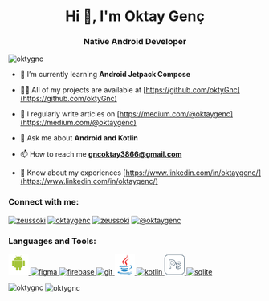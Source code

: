 <h1 align="center">Hi 👋, I'm Oktay Genç</h1>
<h3 align="center">Native Android Developer</h3>

<p align="left"> <img src="https://komarev.com/ghpvc/?username=oktygnc&label=Profile%20views&color=0e75b6&style=flat" alt="oktygnc" /> </p>


- 🌱 I’m currently learning **Android Jetpack Compose**

- 👨‍💻 All of my projects are available at [https://github.com/oktyGnc](https://github.com/oktyGnc)

- 📝 I regularly write articles on [https://medium.com/@oktaygenc](https://medium.com/@oktaygenc)

- 💬 Ask me about **Android and Kotlin**

- 📫 How to reach me **gncoktay3866@gmail.com**

- 📄 Know about my experiences [https://www.linkedin.com/in/oktaygenc/](https://www.linkedin.com/in/oktaygenc/)

<h3 align="left">Connect with me:</h3>
<p align="left">
<a href="https://twitter.com/zeussoki" target="blank"><img align="center" src="https://raw.githubusercontent.com/rahuldkjain/github-profile-readme-generator/master/src/images/icons/Social/twitter.svg" alt="zeussoki" height="30" width="40" /></a>
<a href="https://linkedin.com/in/oktaygenc" target="blank"><img align="center" src="https://raw.githubusercontent.com/rahuldkjain/github-profile-readme-generator/master/src/images/icons/Social/linked-in-alt.svg" alt="oktaygenc" height="30" width="40" /></a>
<a href="https://instagram.com/zeussoki" target="blank"><img align="center" src="https://raw.githubusercontent.com/rahuldkjain/github-profile-readme-generator/master/src/images/icons/Social/instagram.svg" alt="zeussoki" height="30" width="40" /></a>
<a href="https://medium.com/@oktaygenc" target="blank"><img align="center" src="https://raw.githubusercontent.com/rahuldkjain/github-profile-readme-generator/master/src/images/icons/Social/medium.svg" alt="@oktaygenc" height="30" width="40" /></a>
</p>

<h3 align="left">Languages and Tools:</h3>
<p align="left"> <a href="https://developer.android.com" target="_blank" rel="noreferrer"> <img src="https://raw.githubusercontent.com/devicons/devicon/master/icons/android/android-original-wordmark.svg" alt="android" width="40" height="40"/> </a> <a href="https://www.figma.com/" target="_blank" rel="noreferrer"> <img src="https://www.vectorlogo.zone/logos/figma/figma-icon.svg" alt="figma" width="40" height="40"/> </a> <a href="https://firebase.google.com/" target="_blank" rel="noreferrer"> <img src="https://www.vectorlogo.zone/logos/firebase/firebase-icon.svg" alt="firebase" width="40" height="40"/> </a> <a href="https://git-scm.com/" target="_blank" rel="noreferrer"> <img src="https://www.vectorlogo.zone/logos/git-scm/git-scm-icon.svg" alt="git" width="40" height="40"/> </a> <a href="https://www.java.com" target="_blank" rel="noreferrer"> <img src="https://raw.githubusercontent.com/devicons/devicon/master/icons/java/java-original.svg" alt="java" width="40" height="40"/> </a> <a href="https://kotlinlang.org" target="_blank" rel="noreferrer"> <img src="https://www.vectorlogo.zone/logos/kotlinlang/kotlinlang-icon.svg" alt="kotlin" width="40" height="40"/> </a> <a href="https://www.photoshop.com/en" target="_blank" rel="noreferrer"> <img src="https://raw.githubusercontent.com/devicons/devicon/master/icons/photoshop/photoshop-line.svg" alt="photoshop" width="40" height="40"/> </a> <a href="https://www.sqlite.org/" target="_blank" rel="noreferrer"> <img src="https://www.vectorlogo.zone/logos/sqlite/sqlite-icon.svg" alt="sqlite" width="40" height="40"/> </a> </p>

<p><img align="left" src="https://github-readme-stats.vercel.app/api/top-langs?username=oktygnc&show_icons=true&locale=en&layout=compact" alt="oktygnc" /></p>

<p>&nbsp;<img align="center" src="https://github-readme-stats.vercel.app/api?username=oktygnc&show_icons=true&locale=en" alt="oktygnc" /></p>


